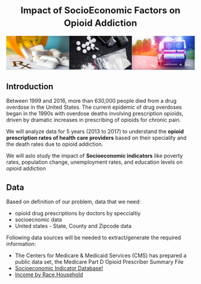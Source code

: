 

<h1 align=center><font size = 5>Impact of SocioEconomic Factors on Opioid Addiction</font></h1>
<img src='image.png'>


## Introduction <a name="introduction"></a>

Between 1999 and 2016, more than 630,000 people died from a drug overdose in the United States. The current epidemic of drug overdoses began in the 1990s with overdose deaths involving prescription opioids, driven by dramatic increases in prescribing of opioids for chronic pain.  

We will analyze data for 5 years (2013 to 2017) to understand the **opioid prescription rates of health care providers** based on their speciality and the death rates due to opioid addiction.  

We will aslo study the impact of **Socioeconomic indicators** like poverty rates, population change, unemployment rates, and education levels on opioid addiction

## Data <a name="data"></a>

Based on definition of our problem, data that we need:
* opioid drug prescriptions by doctors by speccialtiy
* socioecnomic data
* United states - State, County and Zipcode data


Following data sources will be needed to extract/generate the required information:
* The Centers for Medicare & Medicaid Services (CMS) has prepared a public data set, the Medicare Part D Opioid Prescriber Summary File
* [Socioeconomic Indicator Database!](https://www.ers.usda.gov/data-products/county-level-data-sets/)
* [Income by Race,Household](http://datausa.io/api/data?Geography=01000US:children&measure=Household)

